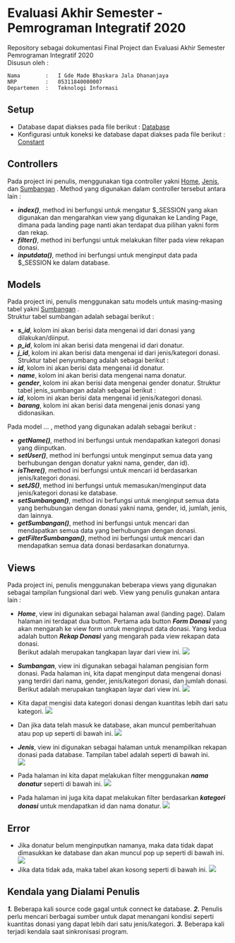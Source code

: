 # Evaluasi Akhir Semester - Pemrograman Integratif 2020
Repository sebagai dokumentasi Final Project dan Evaluasi Akhir Semester Pemrograman Integratif 2020 \
Disusun oleh : 
```
Nama        :   I Gde Made Bhaskara Jala Dhananjaya 
NRP         :   05311840000007 
Departemen  :   Teknologi Informasi
```

## Setup
- Database dapat diakses pada file berikut : [Database](https://github.com/Bhaskaraa/EAS_Pemrograman-Integratif_05311840000007/blob/master/donasi.sql)
- Konfigurasi untuk koneksi ke database dapat diakses pada file berikut : [Constant]()

## Controllers
Pada project ini penulis, menggunakan tiga controller yakni [Home](), [Jenis](), dan [Sumbangan]() . Method yang digunakan dalam controller tersebut antara lain :
- ***index()***, method ini berfungsi untuk mengatur $_SESSION yang akan digunakan dan mengarahkan view yang digunakan ke Landing Page, dimana pada landing page nanti akan terdapat dua pilihan yakni form dan rekap.
- ***filter()***, method ini berfungsi untuk melakukan filter pada view rekapan donasi.
- ***inputdata()***, method ini berfungsi untuk menginput data pada $_SESSION ke dalam database.

## Models
Pada project ini, penulis menggunakan satu models untuk masing-masing tabel yakni [Sumbangan]() . \
Struktur tabel sumbangan adalah sebagai berikut :
- ***s_id***, kolom ini akan berisi data mengenai id dari donasi yang dilakukan/diinput.
- ***p_id***, kolom ini akan berisi data mengenai id dari donatur.
- ***j_id***, kolom ini akan berisi data mengenai id dari jenis/kategori donasi. \
Struktur tabel penyumbang adalah sebagai berikut :
- ***id***, kolom ini akan berisi data mengenai id donatur.
- ***name***, kolom ini akan berisi data mengenai nama donatur.
- ***gender***, kolom ini akan berisi data mengenai gender donatur.
Struktur tabel jenis_sumbangan adalah sebagai berikut :
- ***id***, kolom ini akan berisi data mengenai id jenis/kategori donasi.
- ***barang***, kolom ini akan berisi data mengenai jenis donasi yang didonasikan.

Pada model ... , method yang digunakan adalah sebagai berikut :
- ***getName()***, method ini berfungsi untuk mendapatkan kategori donasi yang diinputkan.
- ***setUser()***, method ini berfungsi untuk menginput semua data yang berhubungan dengan donatur yakni nama, gender, dan id).
- ***isThere()***, method ini berfungsi untuk mencari id berdasarkan jenis/kategori donasi.
- ***setJS()***, method ini berfungsi untuk memasukan/menginput data jenis/kategori donasi ke database.
- ***setSumbangan()***, method ini berfungsi untuk menginput semua data yang berhubungan dengan donasi yakni nama, gender, id, jumlah, jenis, dan lainnya.
- ***getSumbangan()***, method ini berfungsi untuk mencari dan mendapatkan semua data yang berhubungan dengan donasi.
- ***getFilterSumbangan()***, method ini berfungsi untuk mencari dan mendapatkan semua data donasi berdasarkan donaturnya.

## Views
Pada project ini, penulis menggunakan beberapa views yang digunakan sebagai tampilan fungsional dari web. View yang penulis gunakan antara lain :
- ***Home***, view ini digunakan sebagai halaman awal (landing page). Dalam halaman ini terdapat dua button. Pertama ada button ***Form Donasi*** yang akan mengarah ke view form untuk menginput data donasi. Yang kedua adalah button ***Rekap Donasi*** yang mengarah pada view rekapan data donasi.\
Berikut adalah merupakan tangkapan layar dari view ini.
![](https://github.com/Bhaskaraa/EAS_Pemrograman-Integratif_05311840000007/blob/master/Screenshot/Landing%20Page.PNG)

- ***Sumbangan***, view ini digunakan sebagai halaman pengisian form donasi. Pada halaman ini, kita dapat menginput data mengenai donasi yang terdiri dari nama, gender, jenis/kategori donasi, dan jumlah donasi.  \
Berikut adalah merupakan tangkapan layar dari view ini.
![](https://github.com/Bhaskaraa/EAS_Pemrograman-Integratif_05311840000007/blob/master/Screenshot/Form%20Input.PNG)
- Kita dapat mengisi data kategori donasi dengan kuantitas lebih dari satu kategori.
![](https://github.com/Bhaskaraa/EAS_Pemrograman-Integratif_05311840000007/blob/master/Screenshot/Pengisian%20Form%20Input.PNG)
- Dan jika data telah masuk ke database, akan muncul pemberitahuan atau pop up seperti di bawah ini.
![](https://github.com/Bhaskaraa/EAS_Pemrograman-Integratif_05311840000007/blob/master/Screenshot/Donasi%20Berhasil.PNG)

- ***Jenis***, view ini digunakan sebagai halaman untuk menampilkan rekapan donasi pada database. Tampilan tabel adalah seperti di bawah ini. \
![](https://github.com/Bhaskaraa/EAS_Pemrograman-Integratif_05311840000007/blob/master/Screenshot/Rekapan%20Donasi.PNG)
- Pada halaman ini kita dapat melakukan filter menggunakan ***nama donatur*** seperti di bawah ini.
![](https://github.com/Bhaskaraa/EAS_Pemrograman-Integratif_05311840000007/blob/master/Screenshot/Filer%20Nama%20Donarut.PNG)
- Pada halaman ini juga kita dapat melakukan filter berdasarkan ***kategori donasi*** untuk mendapatkan id dan nama donatur.
![](https://github.com/Bhaskaraa/EAS_Pemrograman-Integratif_05311840000007/blob/master/Screenshot/Filter%20Kategori%20Donasi.PNG)

## Error
- Jika donatur belum menginputkan namanya, maka data tidak dapat dimasukkan ke database dan akan muncul pop up seperti di bawah ini.
![](https://github.com/Bhaskaraa/EAS_Pemrograman-Integratif_05311840000007/blob/master/Screenshot/Eror1.PNG)
- Jika data tidak ada, maka tabel akan kosong seperti di bawah ini.
![](https://github.com/Bhaskaraa/EAS_Pemrograman-Integratif_05311840000007/blob/master/Screenshot/Eror2.PNG)

## Kendala yang Dialami Penulis
***1.*** Beberapa kali source code gagal untuk connect ke database.
***2.*** Penulis perlu mencari berbagai sumber untuk dapat menangani kondisi seperti kuantitas donasi yang dapat lebih dari satu jenis/kategori.
***3.*** Beberapa kali terjadi kendala saat sinkronisasi program.

